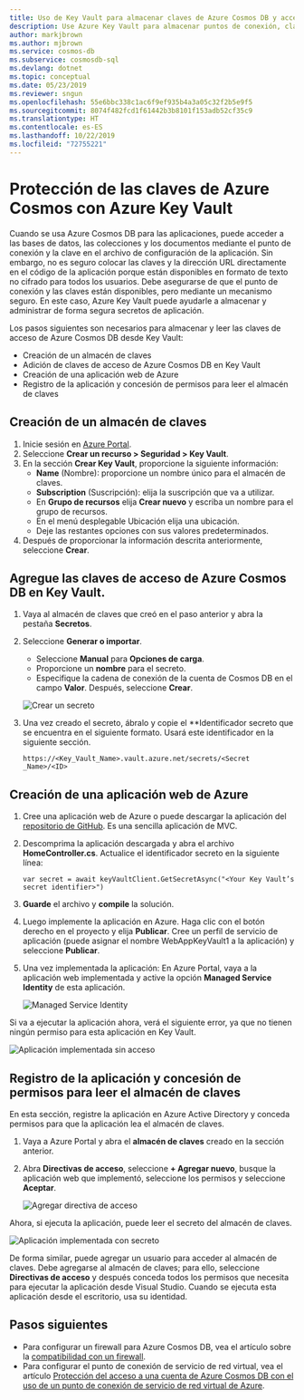 ```yaml
---
title: Uso de Key Vault para almacenar claves de Azure Cosmos DB y acceder a ellas
description: Use Azure Key Vault para almacenar puntos de conexión, claves y cadenas de conexión de Azure Cosmos DB y acceder a ellos.
author: markjbrown
ms.author: mjbrown
ms.service: cosmos-db
ms.subservice: cosmosdb-sql
ms.devlang: dotnet
ms.topic: conceptual
ms.date: 05/23/2019
ms.reviewer: sngun
ms.openlocfilehash: 55e6bbc338c1ac6f9ef935b4a3a05c32f2b5e9f5
ms.sourcegitcommit: 8074f482fcd1f61442b3b8101f153adb52cf35c9
ms.translationtype: HT
ms.contentlocale: es-ES
ms.lasthandoff: 10/22/2019
ms.locfileid: "72755221"
---
```

# <a name="secure-azure-cosmos-keys-using-azure-key-vault"></a>Protección de las claves de Azure Cosmos con Azure Key Vault 

Cuando se usa Azure Cosmos DB para las aplicaciones, puede acceder a las bases de datos, las colecciones y los documentos mediante el punto de conexión y la clave en el archivo de configuración de la aplicación.  Sin embargo, no es seguro colocar las claves y la dirección URL directamente en el código de la aplicación porque están disponibles en formato de texto no cifrado para todos los usuarios. Debe asegurarse de que el punto de conexión y las claves están disponibles, pero mediante un mecanismo seguro. En este caso, Azure Key Vault puede ayudarle a almacenar y administrar de forma segura secretos de aplicación.

Los pasos siguientes son necesarios para almacenar y leer las claves de acceso de Azure Cosmos DB desde Key Vault:

* Creación de un almacén de claves  
* Adición de claves de acceso de Azure Cosmos DB en Key Vault  
* Creación de una aplicación web de Azure  
* Registro de la aplicación y concesión de permisos para leer el almacén de claves  


## <a name="create-a-key-vault"></a>Creación de un almacén de claves

1. Inicie sesión en [Azure Portal](https://portal.azure.com/).  
2. Seleccione **Crear un recurso > Seguridad > Key Vault**.  
3. En la sección **Crear Key Vault**, proporcione la siguiente información:  
   * **Name** (Nombre): proporcione un nombre único para el almacén de claves.  
   * **Subscription** (Suscripción): elija la suscripción que va a utilizar.  
   * En **Grupo de recursos** elija **Crear nuevo** y escriba un nombre para el grupo de recursos.  
   * En el menú desplegable Ubicación elija una ubicación.  
   * Deje las restantes opciones con sus valores predeterminados.  
4. Después de proporcionar la información descrita anteriormente, seleccione **Crear**.  

## <a name="add-azure-cosmos-db-access-keys-to-the-key-vault"></a>Agregue las claves de acceso de Azure Cosmos DB en Key Vault.
1. Vaya al almacén de claves que creó en el paso anterior y abra la pestaña **Secretos**.  
2. Seleccione **Generar o importar**. 

   * Seleccione **Manual** para **Opciones de carga**.
   * Proporcione un **nombre** para el secreto.
   * Especifique la cadena de conexión de la cuenta de Cosmos DB en el campo **Valor**. Después, seleccione **Crear**.

   ![Crear un secreto](./media/access-secrets-from-keyvault/create-a-secret.png)

4. Una vez creado el secreto, ábralo y copie el **Identificador secreto que se encuentra en el siguiente formato. Usará este identificador en la siguiente sección. 

   `https://<Key_Vault_Name>.vault.azure.net/secrets/<Secret _Name>/<ID>`

## <a name="create-an-azure-web-application"></a>Creación de una aplicación web de Azure

1. Cree una aplicación web de Azure o puede descargar la aplicación del [repositorio de GitHub](https://github.com/Azure/azure-cosmosdb-dotnet/tree/master/Demo/keyvaultdemo). Es una sencilla aplicación de MVC.  

2. Descomprima la aplicación descargada y abra el archivo **HomeController.cs**. Actualice el identificador secreto en la siguiente línea:

   `var secret = await keyVaultClient.GetSecretAsync("<Your Key Vault’s secret identifier>")`

3. **Guarde** el archivo y **compile** la solución.  
4. Luego implemente la aplicación en Azure. Haga clic con el botón derecho en el proyecto y elija **Publicar**. Cree un perfil de servicio de aplicación (puede asignar el nombre WebAppKeyVault1 a la aplicación) y seleccione **Publicar**.   

5. Una vez implementada la aplicación: En Azure Portal, vaya a la aplicación web implementada y active la opción **Managed Service Identity** de esta aplicación.  

   ![Managed Service Identity](./media/access-secrets-from-keyvault/turn-on-managed-service-identity.png)

Si va a ejecutar la aplicación ahora, verá el siguiente error, ya que no tienen ningún permiso para esta aplicación en Key Vault.

![Aplicación implementada sin acceso](./media/access-secrets-from-keyvault/app-deployed-without-access.png)

## <a name="register-the-application--grant-permissions-to-read-the-key-vault"></a>Registro de la aplicación y concesión de permisos para leer el almacén de claves

En esta sección, registre la aplicación en Azure Active Directory y conceda permisos para que la aplicación lea el almacén de claves. 

1. Vaya a Azure Portal y abra el **almacén de claves** creado en la sección anterior.  

2. Abra **Directivas de acceso**, seleccione **+ Agregar nuevo**, busque la aplicación web que implementó, seleccione los permisos y seleccione **Aceptar**.  

   ![Agregar directiva de acceso](./media/access-secrets-from-keyvault/add-access-policy.png)

Ahora, si ejecuta la aplicación, puede leer el secreto del almacén de claves.

![Aplicación implementada con secreto](./media/access-secrets-from-keyvault/app-deployed-with-access.png)
 
De forma similar, puede agregar un usuario para acceder al almacén de claves. Debe agregarse al almacén de claves; para ello, seleccione **Directivas de acceso** y después conceda todos los permisos que necesita para ejecutar la aplicación desde Visual Studio. Cuando se ejecuta esta aplicación desde el escritorio, usa su identidad.

## <a name="next-steps"></a>Pasos siguientes

* Para configurar un firewall para Azure Cosmos DB, vea el artículo sobre la [compatibilidad con un firewall](firewall-support.md).
* Para configurar el punto de conexión de servicio de red virtual, vea el artículo [Protección del acceso a una cuenta de Azure Cosmos DB con el uso de un punto de conexión de servicio de red virtual de Azure](vnet-service-endpoint.md).
